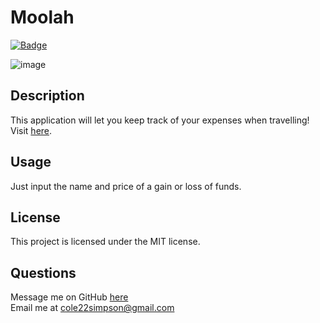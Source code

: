 
  # Moolah

  [![Badge](https://img.shields.io/badge/License-MIT-red.svg)](https://opensource.org/licenses/MIT)
  
  ![image](https://user-images.githubusercontent.com/97649732/184245881-22d9ed6c-e75b-45d9-8d97-90aa802d8974.png)


  ## Description

  This application will let you keep track of your expenses when travelling!
  Visit [here](https://immense-citadel-09977.herokuapp.com/).

  ## Usage

  Just input the name and price of a gain or loss of funds.
  
  ## License

  This project is licensed under the MIT license.

  ## Questions

  Message me on GitHub [here](github.com/cole22simpson)
  <br>
  Email me at cole22simpson@gmail.com
